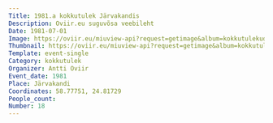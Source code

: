 ```yaml
---
Title: 1981.a kokkutulek Järvakandis
Description: Oviir.eu suguvõsa veebileht
Date: 1981-07-01
Image: https://oviir.eu/miuview-api?request=getimage&album=kokkutulekud&item=1981-18.-kokkutulek-jrvakandis-anti-juures.jpg&size=1200&mode=longest
Thumbnail: https://oviir.eu/miuview-api?request=getimage&album=kokkutulekud&item=1981-18.-kokkutulek-jrvakandis-anti-juures.jpg&size=600&mode=square
Template: event-single
Category: kokkutulek
Organizer: Antti Oviir
Event_date: 1981
Place: Järvakandi
Coordinates: 58.77751, 24.81729
People_count:
Number: 18
---
```

